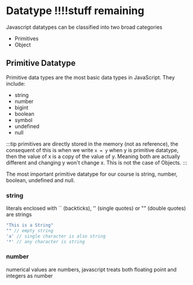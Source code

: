 # Datatype !!!!stuff remaining

Javascript datatypes can be classified into two broad categories 
- Primitives
- Object

## Primitive Datatype

Primitive data types are the most basic data types in JavaScript. They include:
- string
- number
- bigint
- boolean
- symbol
- undefined
- null

:::tip
primitives are directly stored in the memory (not as reference), the consequent of this is when we write `x = y` when y is primitive datatype, then the value of x is a copy of the value of y. Meaning both are actually different and changing y won't change x. This is not the case of Objects.
:::

The most important primitive datatype for our course is string, number, boolean, undefined and null.

### string

literals enclosed with \`\` (backticks), '' (single quotes) or "" (double quotes) are strings

```js
"This is a String"
"" // empty string
'a' // single character is also string
'*' // any character is string 
```

### number

numerical values are numbers, javascript treats both floating point and integers as number

